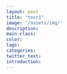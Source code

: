 ```yaml
---
layout: post
title: "test1"
image: '/assets/img/'
description:
main-class:
color:
tags:
categories:
twitter_text:
introduction:
---
```

